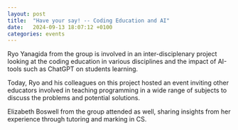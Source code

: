```yaml
---
layout: post
title:  "Have your say! -- Coding Education and AI"
date:   2024-09-13 18:07:12 +0100
categories: events
---
```


Ryo Yanagida from the group is involved in an inter-disciplenary project 
looking at the coding education in various disciplines and the impact of AI-tools
such as ChatGPT on students learning. 

Today, Ryo and his colleagues on this project hosted an event inviting other educators 
involved in teaching programming in a wide range of subjects to discuss the problems 
and potential solutions.

Elizabeth Boswell from the group attended as well, sharing insights from her experience 
through tutoring and marking in CS.  

